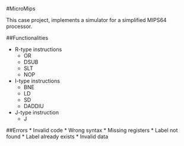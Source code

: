 #MicroMips  

This case project, implements a simulator for a simplified MIPS64 processor.  

##Functionalities  
* R-type instructions
	* OR
	* DSUB
	* SLT
	* NOP
* I-type instructions
	* BNE
	* LD
	* SD
	* DADDIU
* J-type instruction
	* J

##Errors
	* Invalid code
	* Wrong syntax
		* Missing registers
	* Label not found
	* Label already exists
	* Invalid data